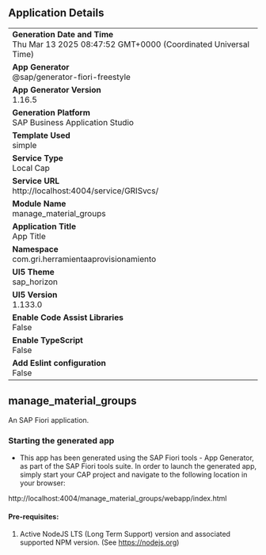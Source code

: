 ## Application Details
|               |
| ------------- |
|**Generation Date and Time**<br>Thu Mar 13 2025 08:47:52 GMT+0000 (Coordinated Universal Time)|
|**App Generator**<br>@sap/generator-fiori-freestyle|
|**App Generator Version**<br>1.16.5|
|**Generation Platform**<br>SAP Business Application Studio|
|**Template Used**<br>simple|
|**Service Type**<br>Local Cap|
|**Service URL**<br>http://localhost:4004/service/GRISvcs/|
|**Module Name**<br>manage_material_groups|
|**Application Title**<br>App Title|
|**Namespace**<br>com.gri.herramientaaprovisionamiento|
|**UI5 Theme**<br>sap_horizon|
|**UI5 Version**<br>1.133.0|
|**Enable Code Assist Libraries**<br>False|
|**Enable TypeScript**<br>False|
|**Add Eslint configuration**<br>False|

## manage_material_groups

An SAP Fiori application.

### Starting the generated app

-   This app has been generated using the SAP Fiori tools - App Generator, as part of the SAP Fiori tools suite.  In order to launch the generated app, simply start your CAP project and navigate to the following location in your browser:

http://localhost:4004/manage_material_groups/webapp/index.html

#### Pre-requisites:

1. Active NodeJS LTS (Long Term Support) version and associated supported NPM version.  (See https://nodejs.org)


